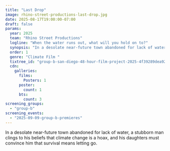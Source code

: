 ```yaml
---
title: "Last Drop"
image: rhino-street-productions-last-drop.jpg
date: 2025-08-17T19:00:00-07:00
draft: false
params:
  year: 2025
  team: "Rhino Street Productions"
  logline: "When the water runs out, what will you hold on to?"
  synopsis: "In a desolate near-future town abandoned for lack of water, a stubborn man clings to his beliefs that climate change is a hoax, and his daughters must convince him that survival means letting go."
  order: 1
  genre: "Climate Film "
  tixtree_id: "group-b-san-diego-48-hour-film-project-2025-4f39289dea92"
  cdn:
    galleries:
      films:
        Posters: 1
      poster:
        count: 1
      bts:
        count: 3
screening_groups:
  - "group-b"
screening_events:
  - "2025-09-09-group-b-premieres"
---
```


In a desolate near-future town abandoned for lack of water, a stubborn man clings to his beliefs that climate change is a hoax, and his daughters must convince him that survival means letting go.
